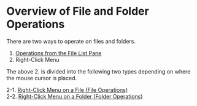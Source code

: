 # Overview of File and Folder Operations

There are two ways to operate on files and folders.

1. [Operations from the File List Pane](/file-and-folder-operations/file-list-pane-operations.md)
1. Right-Click Menu

The above 2. is divided into the following two types depending on where the mouse cursor is placed.

2-1. [Right-Click Menu on a File (File Operations)](/file-and-folder-operations/right-click-menu-on-a-file.md)<br/>
2-2. [Right-Click Menu on a Folder (Folder Operations)](/file-and-folder-operations/right-click-menu-on-a-folder.md)